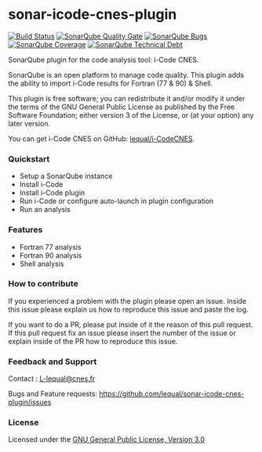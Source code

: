 # sonar-icode-cnes-plugin
[![Build Status](https://travis-ci.org/lequal/sonar-icode-cnes-plugin.svg?branch=master)](https://travis-ci.org/lequal/sonar-icode-cnes-plugin)
[![SonarQube Quality Gate](https://sonarcloud.io/api/project_badges/measure?project=fr.cnes.sonarqube.plugins%3Asonaricode&metric=alert_status)](https://sonarcloud.io/dashboard?id=fr.cnes.sonarqube.plugins%3Asonaricode)
[![SonarQube Bugs](https://sonarcloud.io/api/project_badges/measure?project=fr.cnes.sonarqube.plugins%3Asonaricode&metric=bugs)](https://sonarcloud.io/project/issues?id=fr.cnes.sonarqube.plugins%3Asonaricode&resolved=false&types=BUG)
[![SonarQube Coverage](https://sonarcloud.io/api/project_badges/measure?project=fr.cnes.sonarqube.plugins%3Asonaricode&metric=coverage)](https://sonarcloud.io/component_measures?id=fr.cnes.sonarqube.plugins%3Asonaricode&metric=Coverage)
[![SonarQube Technical Debt](https://sonarcloud.io/api/project_badges/measure?project=fr.cnes.sonarqube.plugins%3Asonaricode&metric=sqale_index)](https://sonarcloud.io/component_measures?id=fr.cnes.sonarqube.plugins%3Asonaricode&metric=sqale_index)

SonarQube plugin for the code analysis tool: i-Code CNES.

SonarQube is an open platform to manage code quality. This plugin adds the ability to import i-Code results for Fortran (77 & 90) & Shell.

This plugin is free software; you can redistribute it and/or modify it under the terms of the GNU General Public License as published by the Free Software Foundation; either version 3 of the License, or (at your option) any later version.

You can get i-Code CNES on GitHub: [lequal/i-CodeCNES](https://github.com/lequal/i-CodeCNES).

### Quickstart
- Setup a SonarQube instance
- Install i-Code
- Install i-Code plugin
- Run i-Code or configure auto-launch in plugin configuration
- Run an analysis

### Features
- Fortran 77 analysis
- Fortran 90 analysis
- Shell analysis

### How to contribute
If you experienced a problem with the plugin please open an issue. Inside this issue please explain us how to reproduce this issue and paste the log. 

If you want to do a PR, please put inside of it the reason of this pull request. If this pull request fix an issue please insert the number of the issue or explain inside of the PR how to reproduce this issue.

### Feedback and Support
Contact : L-lequal@cnes.fr

Bugs and Feature requests: https://github.com/lequal/sonar-icode-cnes-plugin/issues

### License
Licensed under the [GNU General Public License, Version 3.0](https://www.gnu.org/licenses/gpl.txt)
